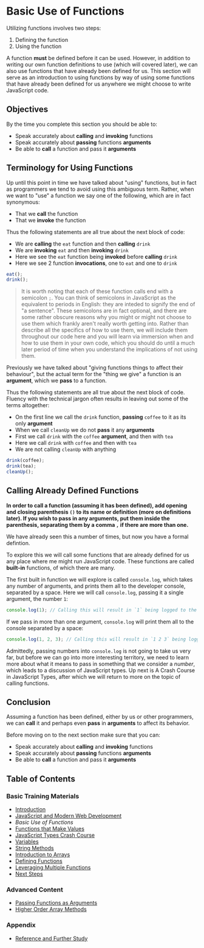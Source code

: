 # Basic Use of Functions

Utilizing functions involves two steps:

1) Defining the function
2) Using the function

A function **must** be defined before it can be used. However, in addition to writing our own function definitions to use (which will covered later), we can also use functions that have already been defined for us. This section will serve as an introduction to using functions by way of using some functions that have already been defined for us anywhere we might choose to write JavaScript code.

## Objectives

By the time you complete this section you should be able to:

- Speak accurately about **calling** and **invoking** functions
- Speak accurately about **passing** functions **arguments**
- Be able to **call** a function and pass it **arguments**

## Terminology for Using Functions

Up until this point in time we have talked about "using" functions, but in fact as programmers we tend to avoid using this ambiguous term. Rather, when we want to "use" a function we say one of the following, which are in fact synonymous:

- That we **call** the function
- That we **invoke** the function

Thus the following statements are all true about the next block of code:

- We are **calling** the `eat` function and then **calling** `drink`
- We are **invoking** `eat` and then **invoking** `drink`
- Here we see the `eat` function being **invoked** before **calling** `drink`
- Here we see 2 function **invocations**, one to `eat` and one to `drink`

```javascript
eat();
drink();
```

> It is worth noting that each of these function calls end with a semicolon `;`. You can think of semicolons in JavaScript as the equivalent to periods in English: they are inteded to signify the end of "a sentence". These semicolons are in fact optional, and there are some rather obscure reasons why you might or might not choose to use them which frankly aren't really worth getting into. Rather than describe all the specifics of how to use them, we will include them throughout our code here and you will learn via immersion when and how to use them in your own code, which you should do until a much later period of time when you understand the implications of not using them.

Previously we have talked about "giving functions things to affect their behaviour", but the actual term for the "thing we give" a function is an **argument**, which we **pass** to a function.

Thus the following statements are all true about the next block of code. Fluency with the technical jargon often results in leaving out some of the terms altogether:

- On the first line we call the `drink` function, **passing** `coffee` to it as its only **argument**
- When we call `cleanUp` we do not **pass** it any **arguments**
- First we call `drink` with the `coffee` **argument**, and then with `tea`
- Here we call `drink` with `coffee` and then with `tea`
- We are not calling `cleanUp` with anything

```javascript
drink(coffee);
drink(tea);
cleanUp();
```

## Calling Already Defined Functions

**In order to call a function (assuming it has been defined), add opening and closing parenthesis `()` to its name or definition (more on definitions later). If you wish to pass in any arguments, put them inside the parenthesis, separating them by a comma `,` if there are more than one.**

We have already seen this a number of times, but now you have a formal defintion.

To explore this we will call some functions that are already defined for us any place where me might run JavaScript code. These functions are called **built-in** functions, of which there are many.

The first built in function we will explore is called `console.log`, which takes any number of arguments, and prints them all to the developer console, separated by a space. Here we will call `console.log`, passing it a single argument, the number `1`:

```javascript
console.log(1); // Calling this will result in `1` being logged to the developer console
```

If we pass in more than one argument, `console.log` will print them all to the console separated by a space:

```javascript
console.log(1, 2, 3); // Calling this will result in `1 2 3` being logged to the developer console
```

Admittedly, passing numbers into `console.log` is not going to take us very far, but before we can go into more interesting territory, we need to learn more about what it means to pass in something that we consider a *number*, which leads to a discussion of JavaScript types. Up next is A Crash Course in JavaScript Types, after which we will return to more on the topic of calling functions.

## Conclusion

Assuming a function has been defined, either by us or other programmers, we can **call** it and perhaps even **pass** in **arguments** to affect its behavior.

Before moving on to the next section make sure that you can:

- Speak accurately about **calling** and **invoking** functions
- Speak accurately about **passing** functions **arguments**
- Be able to **call** a function and pass it **arguments**

## Table of Contents

### Basic Training Materials

- [Introduction](../README.md)
- [JavaScript and Modern Web Development](modern_web_development.md)
- *Basic Use of Functions*
- [Functions that Make Values](functions_that_make_values.md)
- [JavaScript Types Crash Course](type_crash_course.md)
- [Variables](variables.md)
- [String Methods](string_methods.md)
- [Introduction to Arrays](intro_to_arrays.md)
- [Defining Functions](defining_functions.md)
- [Leveraging Multiple Functions](leveraging_multiple_functions.md)
- [Next Steps](next_steps.md)

### Advanced Content

- [Passing Functions as Arguments](passing_functions_as_arguments.md)
- [Higher Order Array Methods](higher_order_array_methods.md)

### Appendix

- [Reference and Further Study](reference.md)
